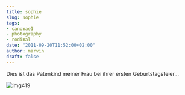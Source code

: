 ```yaml
---
title: sophie
slug: sophie
tags:
- canonae1
- photography
- rodinal
date: "2011-09-20T11:52:00+02:00"
author: marvin
draft: false
---
```

Dies ist das Patenkind meiner Frau bei ihrer ersten Geburtstagsfeier...

![img419](/images/6161973973_68f8ec73b1_b.jpg)